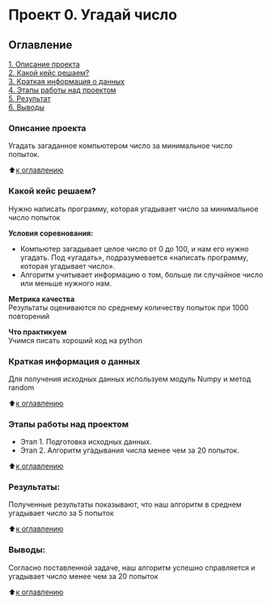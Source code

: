 # Проект 0. Угадай число

## Оглавление  
[1. Описание проекта](https://github.com/CorhariS/sf_data_science/tree/main/Project0/Block1_PYTHON-8_Final-task/README.md#Описание-проекта)  
[2. Какой кейс решаем?](https://github.com/CorhariS/sf_data_science/tree/main/Project0/Block1_PYTHON-8_Final-task/README.md#Какой-кейс-решаем)  
[3. Краткая информация о данных](https://github.com/CorhariS/sf_data_science/tree/main/Project0/Block1_PYTHON-8_Final-task/README.md#Краткая-информация-о-данных)  
[4. Этапы работы над проектом](https://github.com/CorhariS/sf_data_science/tree/main/Project0/Block1_PYTHON-8_Final-task/README.md#Этапы-работы-над-проектом)  
[5. Результат](https://github.com/CorhariS/sf_data_science/tree/main/Project0/Block1_PYTHON-8_Final-task/README.md#Результат)    
[6. Выводы](https://github.com/CorhariS/sf_data_science/tree/main/Project0/Block1_PYTHON-8_Final-task/README.md#Выводы) 

### Описание проекта    
Угадать загаданное компьютером число за минимальное число попыток.

:arrow_up:[к оглавлению](https://github.com/CorhariS/sf_data_science/tree/main/Project0/Block1_PYTHON-8_Final-task/README.md#Оглавление)


### Какой кейс решаем?    
Нужно написать программу, которая угадывает число за минимальное число попыток

**Условия соревнования:**  
- Компьютер загадывает целое число от 0 до 100, и нам его нужно угадать. Под «угадать», подразумевается «написать программу, которая угадывает число».
- Алгоритм учитывает информацию о том, больше ли случайное число или меньше нужного нам.

**Метрика качества**     
Результаты оцениваются по среднему количеству попыток при 1000 повторений

**Что практикуем**     
Учимся писать хороший код на python


### Краткая информация о данных
Для получения исходных данных используем модуль Numpy и метод random
  
:arrow_up:[к оглавлению](https://github.com/CorhariS/sf_data_science/tree/main/Project0/Block1_PYTHON-8_Final-task/README.md#Оглавление)


### Этапы работы над проектом  
- Этап 1. Подготовка исходных данных.
- Этап 2. Алгоритм угадывания числа менее чем за 20 попыток.

:arrow_up:[к оглавлению](https://github.com/CorhariS/sf_data_science/tree/main/Project0/Block1_PYTHON-8_Final-task/README.md#Оглавление)


### Результаты:  
Полученные результаты показывают, что наш алгоритм в среднем угадывает число за 5 попыток

:arrow_up:[к оглавлению](https://github.com/CorhariS/sf_data_science/tree/main/Project0/Block1_PYTHON-8_Final-task/README.md#Оглавление)


### Выводы:  
Согласно поставленной задаче, наш алгоритм успешно справляется и угадывает число менее чем за 20 попыток

:arrow_up:[к оглавлению](https://github.com/CorhariS/sf_data_science/tree/main/Project0/Block1_PYTHON-8_Final-task/README.md#Оглавление)

